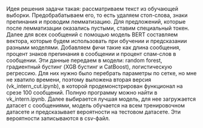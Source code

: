 Идея решения задачи такая: рассматриваем текст из обучающей выборки. Предобрабатываем его, то есть удаляем стоп-слова, знаки препинания и проводим лемматизацию. Для предложений, которые после лемматизации оказались пустыми, ставим специальный токен. Далее для всех сообщений с помощью модель BERT составляем вектора, которые будем использовать при обучении и предсказании разными моделями. Добавляем фичи такие как длина сообщения, процент знаков препинания в сообщении и процент спам-слов в сообщении. Эти данные передаем в модели: random forest, градиентный бустинг (XGB бустинг и CatBoost), логистическую регрессию. Для них нужно было перебрать параметры по сетке, но мне не хватило времени, поэтому выложена вторая версия (vk_intern_cut.ipynb), в которой продемонстрирован функционал на срезе 100 сообщений. Полную программу можно найти в vk_intern.ipynb. Далее выбирается лучшая модель, для нее загружается датасет с сообщениями, модель обучается на всем тренировочном датасете и предсказывает вероятности на тестовом датасете. Эти вероятности записываются в csv-файл.
